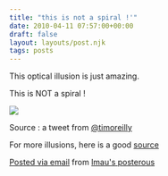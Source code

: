 ```yaml
---
title: "this is not a spiral !'"
date: 2010-04-11 07:57:00+00:00
draft: false
layout: layouts/post.njk
tags: posts
---
```


This optical illusion is just amazing.

 

 

This is NOT a spiral !

   

[![](http://posterous.com/getfile/files.posterous.com/lmau/9c94HSBlDQri67B0SQ86mpDiw4vk65vZE0Ps8xdvVUgzcohU0wAGeIpdtphs/waterspiral2.jpg.scaled.500.jpg)
](http://posterous.com/getfile/files.posterous.com/lmau/FQqr6CZyM6RgO7ISy9YEDavU4OEkJAmkUbUrmgDst8ChTTLVpxoAEQwy1zpt/waterspiral2.jpg)

 

Source : a tweet from [@timoreilly](http://twitter.com/timoreilly/status/11963492220)

 

For more illusions, here is a good [source](http://www.moillusions.com/) 

[Posted via email](http://posterous.com)  from [lmau's posterous](http://lmau.posterous.com/optical-illusion-this-is-not-a-spiral-0)
